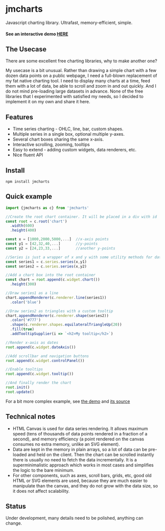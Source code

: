 # jmcharts

Javascript charting library. Ultrafast, memory-efficient, simple.

#### See an interactive demo [HERE](https://jan-x-marek.github.io/jmcharts/)

## The Usecase

There are some excellent free charting libraries, why to make another one?

My usecase is a bit unusual. Rather than drawing a simple chart with a few dozen data points on a public webpage, I need a full-blown replacement of my fat native charting tool. I need to display many charts at a time, feed them with a lot of data, be able to scroll and zoom in and out quickly. And I do not mind pre-loading large datasets in advance. None of the free libraries that I experimented with satisfied my needs, so I decided to implement it on my own and share it here.

## Features
* Time series charting - OHLC, line, bar, custom shapes.
* Multiple series in a single box, optional multiple y-axes.
* Several chart boxes sharing the same x-axis.
* Interactive scrolling, zooming, tooltips
* Easy to extend - adding custom widgets, data renderers, etc.
* Nice fluent API

## Install
``npm install jmcharts``

## Quick example

```javascript
import {jmcharts as c} from 'jmcharts'

//Create the root chart container. It will be placed in a div with id 'chart' in the current document.
const root = c.root('chart')
  .width(600)
  .height(400)

const x = [1000,2000,5000,...]  //x-axis points
const y1 = [42,32,40,...]       //y-points
const y2 = [24,23,33,...]       //another y-points

//Series is just a wrapper of x and y with some utility methods for data access
const series1 = c.series.series(x,y1)
const series2 = c.series.series(x,y2)

//Add a chart box into the root container
const chart = root.append(c.widget.chart())
  .height(300)

//Draw series1 as a line
chart.appendRenderer(c.renderer.line(series1))
  .color('blue')

//Draw series2 as triangles with a custom tooltip
chart.appendRenderer(c.renderer.shape(series2))
  .color('#777')
  .shape(c.renderer.shapes.equilateralTriangleUp(20))
  .fill(true)
  .addTooltipSupplier(i => `<h2>My tooltip</h2>`)

//Render x-axis as dates
root.append(c.widget.dateAxis())

//Add scrollbar and navigation buttons
root.append(c.widget.controlPanel())

//Enable tooltips
root.append(c.widget.tooltip())

//And finally render the chart
root.init()
root.update()
```

For a bit more complex example, see [the demo](https://jan-x-marek.github.io/jmcharts/) and [its source](https://github.com/jan-x-marek/jmcharts/blob/master/demo/src/demoNice.js) 

## Technical notes
* HTML Canvas is used for data series rendering. It allows maximum speed (tens of thousands of data points rendered in a fraction of a second), and memory efficiency (a point rendered on the canvas consumes no extra memory, unlike an SVG element).
* Data are kept in the memory in plain arrays, so a lot of data can be pre-loaded and held on the client. Then the chart can be scrolled instantly there is usually no need to fetch the data incrementally. It is a superminimalistic approach which works in most cases and simplifies the logic to the bare minimum.
* For other components, such as axes, scroll bars, grids, etc, good old HTML or SVG elements are used, because they are much easier to manipulate than the canvas, and they do not grow with the data size, so it does not affect scalability.

## Status
Under development, many details need to be polished, anything can change.

